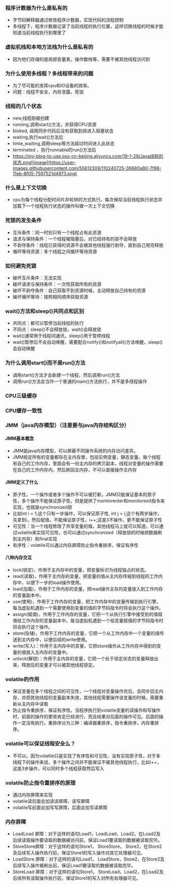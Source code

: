 ### 程序计数器为什么是私有的
- 字节码解释器通过修改程序计数器，实现代码的流程控制
- 多线程下，程序计数器记录了当前线程的执行位置，这样切换线程的时候才能知道当前线程执行到哪里了

### 虚拟机栈和本地方法栈为什么是私有的
- 因为他们存储的是局部变量表，操作数栈等，需要不被其他线程访问到

### 为什么使用多线程？多线程带来的问题
- 为了尽可能的发挥cpu和IO设备的效率。
- 问题：线程不安全，内存泄露，死锁

### 线程的几个状态
- new,线程刚被创建
- running,调用start()方法，并获得CPU资源 
- bloked, 调用同步代码后没有获取到锁进入阻塞状态
- waiting,执行wait()方法后
- timie_waiting,调用sleep等方法超过时间进入此状态
- terminated ，执行runnable的run()方法后
- https://my-blog-to-use.oss-cn-beijing.aliyuncs.com/19-1-29/Java线程的状态.png![image](https://user-images.githubusercontent.com/55612309/110240725-36680a80-7f88-11eb-8f05-7597521d4973.png)

### 什么是上下文切换
- cpu为每个线程分配时间片并轮转的方式执行。每次保存当前线程执行状态并加载下一个线程执行状态的操作叫做一次上下文切换

### 死锁的发生条件
- 互斥条件：同一时刻只有一个线程占有此资源
- 请求与保持条件：一个线程被阻塞后，对已经持有的锁不会释放
- 不剥夺条件：线程已获得的资源不会被其他线程强行剥夺，直到自己用完释放
- 循环等待资源：多个线程之间循环等待资源

### 如何避免死锁
- 破坏互斥条件：无法实现
- 破坏请求与保持条件：一次性获取所有的资源
- 破坏不剥夺条件：自己获取不到资源时候，主动释放自己持有的资源
- 破坏循环等待：按照相同顺序获取资源

### wait()方法和sleep()共同点和区别
- 共同点：都可以暂停当前线程的执行
- 不同点：sleep()不会释放锁，wait()会释放锁
- wait()通常用于线程间通讯，sleep()用于暂停线程
- wait()暂停后不会自动唤醒，需要配合notify()和notifyall()方法唤醒，sleep()会自动唤醒

### 为什么调用start()而不是run()方法
- 调用start()方法才会新建一个线程，然后调用run()方法
- 调用run()方法会当作一个普通的main()方法执行，并不是多线程操作
 
 ### CPU三级缓存
 
 ### CPU缓存一致性
 
 ### JMM（java内存模型）（注意要与java内存结构区分）
 #### JMM基本概念
 - JMM是java内存模型，可以屏蔽不同操作系统的内存访问差异。
 - JMM规定所有的变量都存在主内存里，包括实例变量，静态变量。每个线程有自己的工作内存，里面会有一份主内存的拷贝副本，线程对变量的操作需要在自己的工作内存内，然后刷回主内存，不可以直接操作主内存
 
 #### JMM定义了什么
 - 原子性，一个操作或者多个操作不可以被打断，JMM只能保证基本的原子性，多个操作不能保证原子性，但是提供了monitorenter和monitorexit指令来实现，也就是synchronized锁
  - 比如int i = 1;这个只有一步操作，可以保证原子性, int j = i;这个有两步操作，先拿到i，然后赋值，不能保证原子性，i++;这是3不操作，更不能保证原子性
 - 可见性：当一个线程修改了共享变量的值，其他线程马上就可以知道。可以通过volatile来实现可见性，也可以通过synchronized（释放锁的时候把数据刷到主内存）和final实现
 - 有序性：volatile可以通过内存屏障防止指令重排序，保证有序性

#### 八种内存交互
- lock(锁定)，作用于主内存中的变量，把变量标识为线程独占的状态。
- read(读取)，作用于主内存的变量，把变量的值从主内存传输到线程的工作内存中，以便下一步的load操作使用。
- load(加载)，作用于工作内存的变量，把read操作主存的变量放入到工作内存的变量副本中。
- use(使用)，作用于工作内存的变量，把工作内存中的变量传输到执行引擎，每当虚拟机遇到一个需要使用到变量的值的字节码指令时将会执行这个操作。
- assign(赋值)，作用于工作内存的变量，它把一个从执行引擎中接受到的值赋值给工作内存的变量副本中，每当虚拟机遇到一个给变量赋值的字节码指令时将会执行这个操作。
- store(存储)，作用于工作内存的变量，它把一个从工作内存中一个变量的值传送到主内存中，以便后续的write使用。
- write(写入)：作用于主内存中的变量，它把store操作从工作内存中得到的变量的值放入主内存的变量中。
- unlock(解锁)：作用于主内存的变量，它把一个处于锁定状态的变量释放出来，释放后的变量才可以被其他线程锁定。

### volatile的作用
- 保证变量在多个线程之间的可见性，一个线程对变量操作完后，会同步回主内存，并把其他线程的变量副本失效，其他线程需要操作该变量的时候，需要重新从主内存中读取
- 防止指令重排序，保证有序性。当程序执行到volatile变量的读操作和写操作时，前面的操作的更改肯定已经进行，而且结果对后面的操作可见。后面的操作一定没有执行。重排序分为三种：编译器重排序，指令重排序，内存重排序。

### volatile可以保证线程安全么？
- 不可以，因为volatile只是实现了有序性和可见性，没有实现原子性，对于多线程下的操作来说，多个操作之间并不能保证不被其他线程执行，比如i++，这是3步操作，可以同时多个线程获取然后写入

### volatile防止指令重排序的原理
- 通过内存屏障来实现
- volatile读后面会加读读屏障，读写屏障
- volatile写前面会加写写屏障，后面会加写读屏障

### 内存屏障
- LoadLoad 屏障：对于这样的语句Load1，LoadLoad，Load2。在Load2及后续读取操作要读取的数据被访问前，保证Load1要读取的数据被读取完毕。
- StoreStore屏障：对于这样的语句Store1， StoreStore， Store2，在Store2及后续写入操作执行前，保证Store1的写入操作对其它处理器可见。
- LoadStore 屏障：对于这样的语句Load1， LoadStore，Store2，在Store2及后续写入操作被刷出前，保证Load1要读取的数据被读取完毕。
- StoreLoad 屏障：对于这样的语句Store1， StoreLoad，Load2，在Load2及后续所有读取操作执行前，保证Store1的写入对所有处理器可见。


